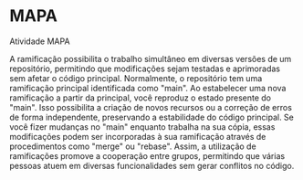 # MAPA
Atividade MAPA

A ramificação possibilita o trabalho simultâneo em diversas versões de um repositório, permitindo que modificações sejam testadas e aprimoradas sem afetar o código principal. Normalmente, o repositório tem uma ramificação principal identificada como "main". Ao estabelecer uma nova ramificação a partir da principal, você reproduz o estado presente do "main". Isso possibilita a criação de novos recursos ou a correção de erros de forma independente, preservando a estabilidade do código principal. Se você fizer mudanças no "main" enquanto trabalha na sua cópia, essas modificações podem ser incorporadas à sua ramificação através de procedimentos como "merge" ou "rebase". Assim, a utilização de ramificações promove a cooperação entre grupos, permitindo que várias pessoas atuem em diversas funcionalidades sem gerar conflitos no código.
